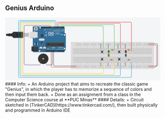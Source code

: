 ## Genius Arduino
<img src="GeniusBoard.png">
#### Info:
+ An Arduino project that aims to recreate the classic game "Genius", in which the player has to memorize a sequence of colors and then input them back.
+ Done as an assignment from a class in the Computer Science course at **PUC Minas**
#### Details:
+ Circuit sketched in [TinkerCAD](https://www.tinkercad.com/), then built physically and programmed in Arduino IDE